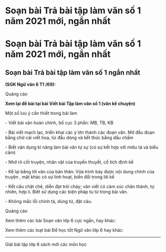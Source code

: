 # Soạn bài Trả bài tập làm văn số 1 năm 2021 mới, ngắn nhất

# Soạn bài Trả bài tập làm văn số 1 năm 2021 mới, ngắn nhất

## Soạn bài Trả bài tập làm văn số 1 ngắn nhất

**(SGK Ngữ văn 6 T1 /69):**

Quảng cáo

**Xem lại đề bài tại bài Viết bài Tập làm văn số 1 (văn kể chuyện)**

Một số lưu ý cần thiết trong bài làm

\- Viết bài văn hoàn chỉnh, bố cục 3 phần: MB, TB, KB

\- Bài viết mạch lạc, triển khai các ý lớn thành các đoạn văn. Mở đầu đoạn bằng chữ cái viết hoa, lùi đầu dòng và kết thúc bằng dấu chấm

\- Biết vận dụng kĩ năng làm bài văn tự sự (có sự kết hợp với miêu tả và biểu cảm)

\- Nhớ rõ cốt truyện, nhân vật của truyền thuyết, cổ tích định kể

\- Kể lại bằng lời văn của bản thân: Vừa trình bày được nội dung chính của truyện , mặt khác có sự linh hoạt, biến đổi trong lời kể

\- Kết cấu chặt chẽ, diễn đạt trôi chảy; văn viết có cảm xúc chân thành, tự nhiên, hợp lí. Biết sử dụng các biện pháp tu từ trong bài văn.

\- Không mắc lỗi chính tả, dùng từ, đặt câu.

Quảng cáo

Xem thêm các bài Soạn văn lớp 6 cực ngắn, hay khác:

Xem thêm các loạt bài Để học tốt Ngữ văn lớp 6 hay khác:

* * *

Giải bài tập lớp 6 sách mới các môn học
